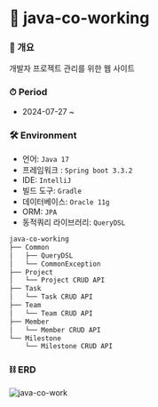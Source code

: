 # 🌿 java-co-working

### **🐶 개요**
개발자 프로젝트 관리를 위한 웹 사이트

### ⏱ **Period**
- 2024-07-27 ~

### 🛠 **Environment**
- 언어: `Java 17`
- 프레임워크 : `Spring boot 3.3.2`
- IDE: `IntelliJ`
- 빌드 도구: `Gradle`
- 데이터베이스: `Oracle 11g`
- ORM: `JPA`
- 동적쿼리 라이브러리: `QueryDSL`

```bash
java-co-working
├── Common
│   ├── QueryDSL
│   └── CommonException
├── Project
│   └── Project CRUD API
├── Task
│   └── Task CRUD API
├── Team
│   └── Team CRUD API
├── Member
│   └── Member CRUD API
└── Milestone
    └── Milestone CRUD API
``` 

### ⛓ **ERD**
![java-co-work](https://github.com/user-attachments/assets/67837a5d-9212-4eec-864b-e6abb630e96e)